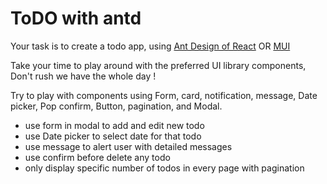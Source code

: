 # ToDO with antd
Your task is to create a todo app, using [Ant Design of React](https://ant.design/docs/react/introduce) OR [MUI](https://mui.com/)

Take your time to play around with the preferred UI library components, Don't rush we have the whole day !

Try to play with components using Form, card, notification, message, Date picker, Pop confirm, Button, pagination, and Modal.

- use form in modal to add and edit new todo
- use Date picker to select date for that todo
- use message to alert user with detailed messages
- use confirm before delete any todo
- only display specific number of todos in every page with pagination
